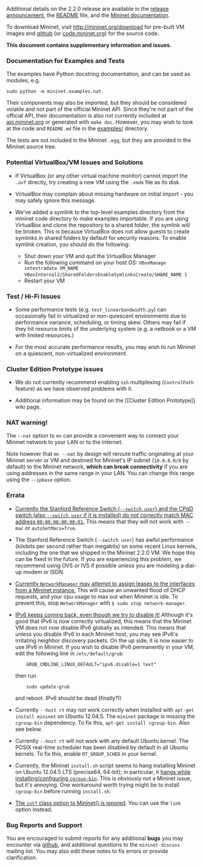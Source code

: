 Additional details on the 2.2.0 release are available in the
[release announcement](http://mininet.org/blog), the 
[README](https://github.com/mininet/mininet/tree/2.2.0/README.md) file,
and the [Mininet documentation](http://docs.mininet.org).

To download Mininet, visit http://mininet.org/download for pre-built
VM images and [github](https://github.com/mininet/mininet)
(or [code.mininet.org](http://code.mininet.org)) for the source code.

**This document contains supplementary information and issues.**

### Documentation for Examples and Tests

The examples have Python docstring documentation, and can be used as modules, e.g.

    sudo python -m mininet.examples.nat

Their components may also be imported, but they should be considered volatile and not part of the official Mininet API. Since they're not part of the official API, their documentation is also not currently included at [api.mininet.org](http://api.mininet.org) or generated with `make doc`. However, you may wish to look at the code and `README.md` file in the [examples/](https://github.com/mininet/mininet/tree/2.2.0rc1/examples) directory.

The tests are not included in the Mininet `.egg`, but they are provided in the Mininet source tree.

### Potential VirtualBox/VM Issues and Solutions

* If VirtualBox (or any other virtual machine monitor) cannot import the `.ovf` directly, try creating a new VM using the `.vmdk` file as its disk.

* VirtualBox may complain about missing hardware on initial import - you may safely ignore this message.

* We've added a symlink to the top-level examples directory from the mininet code directory to make examples importable. If you are using VirtualBox and clone the repository to a shared folder, the symlink will be broken. This is because VirtualBox does not allow guests to create symlinks in shared folders by default for security reasons. To enable symlink creation, you should do the following:
    - Shut down your VM and quit the VirtualBox Manager
    - Run the following command on your host OS: 
        `VBoxManage setextradata VM_NAME`
        `VBoxInternal2/SharedFoldersEnableSymlinksCreate/SHARE_NAME 1`
    - Restart your VM

### Test / Hi-Fi Issues

* Some performance tests (e.g. `test_linearbandwidth.py`) can occasionally fail in virtualized or non-quiescent environments due to performance variance, scheduling, or timing skew. Others may fail if they hit resource limits of the underlying system (e.g. a netbook or a VM with limited resources.)

* For the most accurate performance results, you may wish to run Mininet on a quiescent, non-virtualized environment.

### Cluster Edition Prototype issues

* We do not currently recommend enabling `ssh` multiplexing (`ControlPath` feature) as we have observed problems with it.

* Additional information may be found on the [[Cluster Edition Prototype]] wiki page.

### NAT warning!

The `--nat` option to `mn` can provide a convenient way to connect your Mininet network to your LAN or to the Internet.

Note however that `mn --nat` by design will reroute traffic originating at your Mininet server or VM
and destined for
Mininet's IP subnet (`10.0.0.0/8` by default) to the Mininet network, **which can break connectivity**
if you are using addresses in the same range in your LAN. You can change this range using the `--ipbase` option. 

### Errata

 * [Currently the Stanford Reference Switch (`--switch user`) and the CPqD switch (also `--switch user` if it is installed) do not correctly match MAC address `00:00:00:00:00:01`.](https://github.com/mininet/mininet/issues/156) This means that they will not work with `--mac` or `autoSetMacs=True`.

 * The Stanford Reference Switch (`--switch user`) has awful performance (kilobits per second rather than megabits) on some recent Linux kernels, including the one that we shipped in the Mininet 2.2.0 VM. We hope this can be fixed in the future. If you are experiencing this problem, we recommend using OVS or IVS if possible unless you are modeling a dial-up modem or ISDN.

 * [Currently `NetworkManager` may attempt to assign leases to the interfaces from a Mininet instance.](https://github.com/mininet/mininet/issues/228) This will cause an unwanted flood of DHCP requests, and your cpu usage to max out when Mininet is idle. To prevent this, stop `NetworkManager` with `$ sudo stop network-manager`.

 * [IPv6 keeps coming back, even though we try to disable it!](https://github.com/mininet/mininet/issues/454) Although it's good that IPv6 is now correctly virtualized, this means that the Mininet VM does not now disable IPv6 globally as intended. This means that unless you disable IPv6 in each Mininet host, you may see IPv6's irritating neighbor discovery packets. On the up side, it is now easier to use IPv6 in Mininet. If you wish to disable IPv6
permanently in your VM, edit the following line in `/etc/default/grub`:

           GRUB_CMDLINE_LINUX_DEFAULT="ipv6.disable=1 text"

   then run

           sudo update-grub

   and reboot. IPv6 should be dead (finally?!)


 * Currently `--host rt` may not work correctly when installed with `apt-get install mininet` on Ubuntu 12.04.5. The `mininet` package is missing the `cgroup-bin` dependency. To fix this, `apt-get install cgroup-bin`. Also see below.

 * Currently `--host rt` will not work with any default Ubuntu kernel. The POSIX real-time scheduler has been disabled by default in all Ubuntu kernels. To fix this, enable `RT_GROUP_SCHED` in your kernel.

 * Currently, the Mininet `install.sh` script seems to hang installing Mininet on Ubuntu 12.04.5 LTS (precise64, 64-bit); in particular, it [hangs while installing/configuring `cgroup-bin`](https://github.com/mininet/mininet/issues/459). This is obviously not a Mininet issue, but it's annoying. One workaround worth trying might be to install `cgroup-bin` before running `install.sh`.

 * [The `intf` class option to Mininet() is ignored](https://github.com/mininet/mininet/issues/515). You can
   use the `link` option instead.

### Bug Reports and Support

You are encouraged to submit reports for any additional **bugs** you may
encounter via [github](https://github.com/mininet/mininet/issues),
and additional questions to the `mininet-discuss` mailing list. You may
also edit these notes to fix errors or provide clarification.